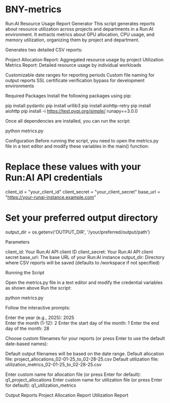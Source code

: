 # BNY-metrics

Run:AI Resource Usage Report Generator
This script generates reports about resource utilization across projects and departments in a Run:AI environment. It extracts metrics about GPU allocation, CPU usage, and memory utilization, organizing them by project and department.


Generates two detailed CSV reports:

Project Allocation Report: Aggregated resource usage by project
Utilization Metrics Report: Detailed resource usage by individual workloads


Customizable date ranges for reporting periods
Custom file naming for output reports
SSL certificate verification bypass for development environments

Required Packages
Install the following packages using pip:

pip install pydantic
pip install urllib3
pip install aiohttp-retry
pip install aiohttp
pip install -i https://test.pypi.org/simple/ runapy==3.0.0


Once all dependencies are installed, you can run the script:

python metrics.py


Configuration
Before running the script, you need to open the metrics.py file in a text editor and modify these variables in the main() function:

# Replace these values with your Run:AI API credentials
client_id = "your_client_id"
client_secret = "your_client_secret"
base_url = "https://your-runai-instance.example.com"

# Set your preferred output directory
output_dir = os.getenv('OUTPUT_DIR', '/your/preferred/output/path')



Parameters

client_id: Your Run:AI API client ID
client_secret: Your Run:AI API client secret
base_url: The base URL of your Run:AI instance
output_dir: Directory where CSV reports will be saved (defaults to /workspace if not specified)

Running the Script

Open the metrics.py file in a text editor and modify the credential variables as shown above
Run the script:

python metrics.py

Follow the interactive prompts:

Enter the year (e.g., 2025): 2025  
Enter the month (1-12): 2
Enter the start day of the month: 1
Enter the end day of the month: 28


Choose custom filenames for your reports (or press Enter to use the default date-based names):

Default output filenames will be based on the date range.
Default allocation file: project_allocations_02-01-25_to_02-28-25.csv
Default utilization file: utilization_metrics_02-01-25_to_02-28-25.csv

Enter custom name for allocation file (or press Enter for default): q1_project_allocations
Enter custom name for utilization file (or press Enter for default): q1_utilization_metrics


Output Reports
Project Allocation Report
Utilization Report

















